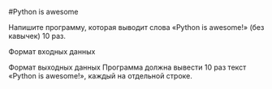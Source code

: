 #Python is awesome

Напишите программу, которая выводит слова «Python is awesome!» (без кавычек) 10 раз.

Формат входных данных

Формат выходных данных
Программа должна вывести 10 раз текст «Python is awesome!», каждый на отдельной строке.